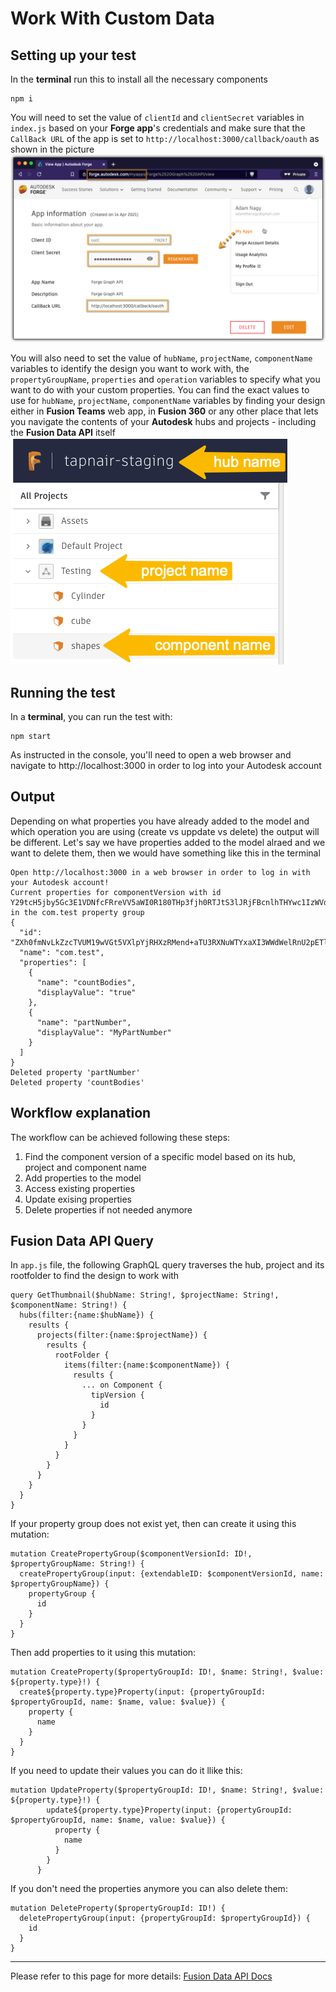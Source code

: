 # Work With Custom Data

## Setting up your test
In the **terminal** run this to install all the necessary components
```
npm i
``` 

You will need to set the value of `clientId` and `clientSecret` variables in `index.js` based on your **Forge app**'s credentials and make sure that the `CallBack URL` of the app is set to `http://localhost:3000/callback/oauth` as shown in the picture\
![Get 3-legged token](./readme/ForgeCredentials.png)

You will also need to set the value of `hubName`, `projectName`, `componentName` variables to identify the design you want to work with, the `propertyGroupName`, `properties` and `operation` variables to specify what you want to do with your custom properties. 
You can find the exact values to use for `hubName`, `projectName`, `componentName` variables by finding your design either in **Fusion Teams** web app, in **Fusion 360** or any other place that lets you navigate the contents of your **Autodesk** hubs and projects - including the **Fusion Data API** itself\
![Get version id](./readme/inputs.png)


## Running the test
In a **terminal**, you can run the test with:
```
npm start
```
As instructed in the console, you'll need to open a web browser and navigate to http://localhost:3000 in order to log into your Autodesk account 

## Output
Depending on what properties you have already added to the model and which operation you are using (create vs uppdate vs delete) the output will be different. Let's say we have properties added to the model alraed and we want to delete them, then we would have something like this in the terminal
```
Open http://localhost:3000 in a web browser in order to log in with your Autodesk account!
Current properties for componentVersion with id Y29tcH5jby5Gc3E1VDNfcFRreVV5aWI0R180THp3fjh0RTJtS3lJRjFBcnlhTHYwc1IzWVdfYWdhfkQycXRkUlNTUnVLUEE5ZWxEZXM1Y2U in the com.test property group
{
  "id": "ZXh0fmNvLkZzcTVUM19wVGt5VXlpYjRHXzRMend+aTU3RXNuWTYxaXI3WWdWelRnU2pETl9hZ2E=",
  "name": "com.test",
  "properties": [
    {
      "name": "countBodies",
      "displayValue": "true"
    },
    {
      "name": "partNumber",
      "displayValue": "MyPartNumber"
    }
  ]
}
Deleted property 'partNumber'
Deleted property 'countBodies'
```

## Workflow explanation

The workflow can be achieved following these steps:

1. Find the component version of a specific model based on its hub, project and component name
2. Add properties to the model 
3. Access existing properties 
4. Update exising properties 
5. Delete properties if not needed anymore

## Fusion Data API Query

In `app.js` file, the following GraphQL query traverses the hub, project and its rootfolder to find the design to work with
```
query GetThumbnail($hubName: String!, $projectName: String!, $componentName: String!) {
  hubs(filter:{name:$hubName}) {
    results {
      projects(filter:{name:$projectName}) {
        results {
          rootFolder {
            items(filter:{name:$componentName}) {
              results {
                ... on Component {
                  tipVersion {
                    id      
                  }
                }
              }
            }
          }
        }
      }
    }
  }
}
```

If your property group does not exist yet, then can create it using this mutation:
```
mutation CreatePropertyGroup($componentVersionId: ID!, $propertyGroupName: String!) {
  createPropertyGroup(input: {extendableID: $componentVersionId, name: $propertyGroupName}) {
    propertyGroup {
      id
    }
  }
}
```

Then add properties to it using this mutation:
```
mutation CreateProperty($propertyGroupId: ID!, $name: String!, $value: ${property.type}!) {
  create${property.type}Property(input: {propertyGroupId: $propertyGroupId, name: $name, value: $value}) {
    property {
      name
    }
  }
}
```

If you need to update their values you can do it llike this:
```
mutation UpdateProperty($propertyGroupId: ID!, $name: String!, $value: ${property.type}!) {
        update${property.type}Property(input: {propertyGroupId: $propertyGroupId, name: $name, value: $value}) {
          property {
            name
          }
        }
      }
```

If you don't need the properties anymore you can also delete them:
```
mutation DeleteProperty($propertyGroupId: ID!) {
  deletePropertyGroup(input: {propertyGroupId: $propertyGroupId}) {
    id
  }
}
```

-----------

Please refer to this page for more details: [Fusion Data API Docs](https://forge.autodesk.com/en/docs/fusiondata/v1/developers_guide/overview/)